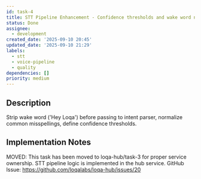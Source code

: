 ```yaml
---
id: task-4
title: STT Pipeline Enhancement - Confidence thresholds and wake word normalization
status: Done
assignee:
  - development
created_date: '2025-09-10 20:45'
updated_date: '2025-09-10 21:29'
labels:
  - stt
  - voice-pipeline
  - quality
dependencies: []
priority: medium
---
```


## Description

Strip wake word ('Hey Loqa') before passing to intent parser, normalize common misspellings, define confidence thresholds.
## Implementation Notes

MOVED: This task has been moved to loqa-hub/task-3 for proper service ownership. STT pipeline logic is implemented in the hub service. GitHub Issue: https://github.com/loqalabs/loqa-hub/issues/20
